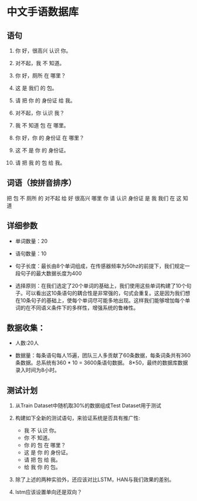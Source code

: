 # 中文手语数据库 #

语句
------------------
1. 你 好，很高兴 认识 你。

2. 对不起，我 不 知道。

3. 你 好，厕所 在 哪里？

4. 这 是 我们 的 包。

5. 请 把 你 的 身份证 给 我。

6. 对不起，你 认识 我？

7. 我 不 知道 包 在 哪里。

8. 你 好，你 的 身份证 在 哪里？

9. 这 不 是 你 的 身份证。

10. 请 把 我 的 包 给 我。

词语（按拼音排序）
------------------
把
包
不
厕所
的
对不起
给
好
很高兴
哪里
你
请
认识
身份证
是
我
我们
在
这
知道

详细参数
------------------
- 单词数量：20

- 语句数量：10

- 句子长度：最长由8个单词组成，在传感器频率为50hz的前提下，我们规定一段句子的最大数据长度为400

- 选择原则：在我们选定了20个单词的基础上，我们使用这些单词构建了10个句子。可以看出这10条语句的耦合性是非常强的，句式会重复。这是因为我们想在10条句子的基础上，使每个单词尽可能多地出现。这样我们能够增加每个单词的在不同语义条件下的多样性，增强系统的鲁棒性。

数据收集：
------------------
- 人数:20人

- 数据量：每条语句每人15遍，团队三人多贡献了60条数据，每条词条共有360条数据。总系统有360 * 10 = 3600条语句数据。  8*50，最终的数据库数据录入时间为8小时。

测试计划
------------------
1. 从Train Dataset中随机取30%的数据组成Test Dataset用于测试

2. 构建如下全新的测试语句，来验证系统是否具有推广性:
	- 我 不 认识 你。
	- 你 不 知道。
	- 你 的 包 在 哪里？
	- 这 是 你 的 身份证。
	- 请 把 包 给 我。
	- 给 我 你 的 包。
	
3. 除了上述的两种实验外，还应该对比LSTM，HAN与我们效果的差别。

4. lstm应该设置单向还是双向？




